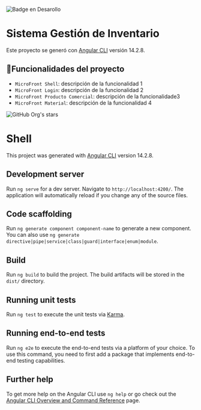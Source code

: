 ![Badge en Desarollo](https://img.shields.io/badge/STATUS-EN%20DESAROLLO-green)
# Sistema Gestión de Inventario

Este proyecto se generó con [Angular CLI](https://github.com/angular/angular-cli) versión 14.2.8.

## :hammer:Funcionalidades del proyecto

- `MicroFront Shell`: descripción de la funcionalidad 1
- `MicroFront Login`: descripción de la funcionalidad 2
- `MicroFront Producto Comercial`: descripción de la funcionalidade3
- `MicroFront Material`: descripción de la funcionalidad 4



 ![GitHub Org's stars](https://img.shields.io/github/stars/camilafernanda?style=social)
 
# Shell

This project was generated with [Angular CLI](https://github.com/angular/angular-cli) version 14.2.8.

## Development server

Run `ng serve` for a dev server. Navigate to `http://localhost:4200/`. The application will automatically reload if you change any of the source files.

## Code scaffolding

Run `ng generate component component-name` to generate a new component. You can also use `ng generate directive|pipe|service|class|guard|interface|enum|module`.

## Build

Run `ng build` to build the project. The build artifacts will be stored in the `dist/` directory.

## Running unit tests

Run `ng test` to execute the unit tests via [Karma](https://karma-runner.github.io).

## Running end-to-end tests

Run `ng e2e` to execute the end-to-end tests via a platform of your choice. To use this command, you need to first add a package that implements end-to-end testing capabilities.

## Further help

To get more help on the Angular CLI use `ng help` or go check out the [Angular CLI Overview and Command Reference](https://angular.io/cli) page.
